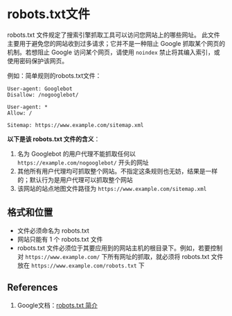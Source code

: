 # robots.txt文件

robots.txt 文件规定了搜索引擎抓取工具可以访问您网站上的哪些网址。 此文件主要用于避免您的网站收到过多请求；它并不是一种阻止 Google 抓取某个网页的机制。若想阻止 Google 访问某个网页，请使用 `noindex` 禁止将其编入索引，或使用密码保护该网页。

例如：简单规则的robots.txt文件：

```
User-agent: Googlebot
Disallow: /nogooglebot/

User-agent: *
Allow: /

Sitemap: https://www.example.com/sitemap.xml
```

**以下是该 robots.txt 文件的含义**：

1. 名为 Googlebot 的用户代理不能抓取任何以 `https://example.com/nogooglebot/` 开头的网址
2. 其他所有用户代理均可抓取整个网站。不指定这条规则也无妨，结果是一样的；默认行为是用户代理可以抓取整个网站
3. 该网站的站点地图文件路径为 `https://www.example.com/sitemap.xml`

## 格式和位置

- 文件必须命名为 robots.txt
- 网站只能有 1 个 robots.txt 文件
- robots.txt 文件必须位于其要应用到的网站主机的根目录下。例如，若要控制对 `https://www.example.com/` 下所有网址的抓取，就必须将 robots.txt 文件放在 `https://www.example.com/robots.txt` 下

## References

1. Google文档：[robots.txt 简介](https://developers.google.com/search/docs/crawling-indexing/robots/intro)